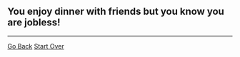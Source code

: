## You enjoy dinner with friends but you know you are jobless!
---
[Go Back](friends.md)
[Start Over](../home.md)